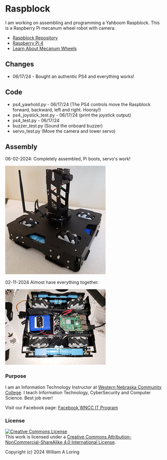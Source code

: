# Raspblock

I am working on assembling and programming a Yahboom Raspblock. This is
a Raspberry Pi mecanum wheel robot with camera.

- [Raspblock Repository](http://www.yahboom.net/study/Raspblock)
- [Raspberry Pi 4](https://www.raspberrypi.com/products/raspberry-pi-4-model-b/)
- [Learn About Mecanum Wheels](https://en.wikipedia.org/wiki/Mecanum_wheel)

## Changes

- 06/17/24 - Bought an authentic PS4 and everything works!

## Code

- ps4_yawhold.py - 06/17/24 (The PS4 controls move the Raspblock forward, backward, left and right. Hooray!)
- ps4_joystick_test.py - 06/17/24 (print the joystick output)
- ps4_test.py - 06/17/24
- buzzer_test.py (Sound the onboard buzzer)
- servo_test.py (Move the camera and tower servo)

## Assembly

06-02-2024: Completely assembled, Pi boots, servo's work!

![Assembled](./images/raspblock_assembled.jpg)

02-11-2024 Almost have everything together. 

![Assembly](./images/raspblock_01-11-2024.jpg)

### Purpose
I am an Information Technology Instructor at [Western Nebraska Community College](https://www.wncc.edu). I teach Information Technology, CyberSecurity and Computer Science. Best job ever!

Visit our Facebook page: [Facebook WNCC IT Program](https://www.facebook.com/wnccitprogram/)

### License
<a rel="license" href="http://creativecommons.org/licenses/by-nc-sa/4.0/"><img alt="Creative Commons License" style="border-width:0" src="https://i.creativecommons.org/l/by-nc-sa/4.0/88x31.png" /></a><br />This work is licensed under a <a rel="license" href="http://creativecommons.org/licenses/by-nc-sa/4.0/">Creative Commons Attribution-NonCommercial-ShareAlike 4.0 International License</a>.

Copyright (c) 2024 William A Loring
